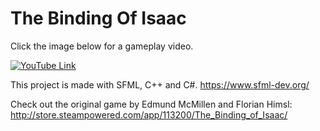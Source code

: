# The Binding Of Isaac
Click the image below for a gameplay video.

[![YouTube Link](https://img.youtube.com/vi/oZJ6UN2vDuw/0.jpg)](https://www.youtube.com/watch?v=oZJ6UN2vDuw)

This project is made with SFML, C++ and C#.
https://www.sfml-dev.org/

Check out the original game by Edmund McMillen and Florian Himsl:
http://store.steampowered.com/app/113200/The_Binding_of_Isaac/

